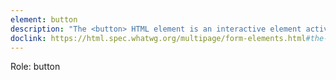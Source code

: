 ```yaml
---
element: button
description: "The <button> HTML element is an interactive element activated by a user with a mouse, keyboard, finger, voice command, or other assistive technology. Once activated, it then performs an action, such as submitting a form or opening a dialog."
doclink: https://html.spec.whatwg.org/multipage/form-elements.html#the-button-element
---
```


<p class="mb-2">Role: button</p>
